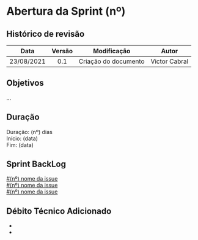 # Abertura da Sprint (nº)

## Histórico de revisão

| **Data** |  **Versão** | **Modificação**  |  **Autor** |
|:-:|:-:|:-:|:-:|
|    23/08/2021   |  0.1 | Criação do documento  | Victor Cabral |

## Objetivos

...

## Duração

Duração: (nº) dias
<br>
Início: (data)
<br>
Fim: (data)

## Sprint BackLog

[#(nº) nome da issue]()
<br>
[#(nº) nome da issue]()
<br>
[#(nº) nome da issue]()

## Débito Técnico Adicionado

-
-
